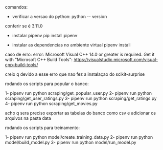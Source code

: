 comandos:

- verificar a versao do python:
python -- version 

conferir se é 3.11.0

- instalar pipenv
pip install pipenv

- instalar as dependencias no ambiente virtual
pipenv install

caso de erro:
error: Microsoft Visual C++ 14.0 or greater is required. Get it with "Microsoft C++ Build Tools": https://visualstudio.microsoft.com/visual-cpp-build-tools/

creio q devido a esse erro que nao fez a instalaçao do scikit-surprise


rodando os scripts para popular o banco:

1- pipenv run python scraping/get_popular_user.py
2- pipenv run python scraping/get_user_ratings.py
3- pipenv run python scraping/get_ratings.py
4- pipenv run python scraping/get_movies.py 

acho q sera preciso exportar as tabelas do banco como csv e adicionar os arquivos na pasta data

rodando os scripts para treinamento:

1- pipenv run python model/create_training_data.py
2- pipenv run python model/build_model.py
3- pipenv run python model/run_model.py